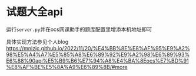 ﻿# 试题大全api

运行`server.py`并在ocs网课助手的题库配置里增添本机地址即可

具体实现方法参见个人blog
https://mnizjc.github.io/2022/11/20/%E4%BB%8E%E8%AF%95%E9%A2%98%E5%A4%A7%E5%85%A8%E6%89%92%E9%A2%98%E6%89%93%E6%88%90api%E5%B9%B6%E7%94%A8%E4%BA%8Eocs%E7%BD%91%E8%AF%BE%E5%8A%A9%E6%89%8B/#more
